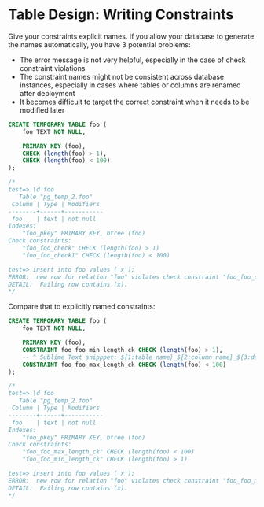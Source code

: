 # Table Design: Writing Constraints

Give your constraints explicit names.  If you allow your database to generate the names automatically, you have 3 potential problems:

* The error message is not very helpful, especially in the case of check constraint violations
* The constraint names might not be consistent across database instances, especially in cases where tables or columns are renamed after deployment
* It becomes difficult to target the correct constraint when it needs to be modified later

```sql
CREATE TEMPORARY TABLE foo (
	foo TEXT NOT NULL,

	PRIMARY KEY (foo),
	CHECK (length(foo) > 1),
	CHECK (length(foo) < 100)
);

/*
test=> \d foo
   Table "pg_temp_2.foo"
 Column | Type | Modifiers
--------+------+-----------
 foo    | text | not null
Indexes:
    "foo_pkey" PRIMARY KEY, btree (foo)
Check constraints:
    "foo_foo_check" CHECK (length(foo) > 1)
    "foo_foo_check1" CHECK (length(foo) < 100)

test=> insert into foo values ('x');
ERROR:  new row for relation "foo" violates check constraint "foo_foo_check"
DETAIL:  Failing row contains (x).
*/
```

Compare that to explicitly named constraints:

```sql
CREATE TEMPORARY TABLE foo (
	foo TEXT NOT NULL,

	PRIMARY KEY (foo),
	CONSTRAINT foo_foo_min_length_ck CHECK (length(foo) > 1),
	-- ^ Sublime Text snipppet: ${1:table name}_${2:column name}_${3:description}_ck
	CONSTRAINT foo_foo_max_length_ck CHECK (length(foo) < 100)
);

/*
test=> \d foo
   Table "pg_temp_2.foo"
 Column | Type | Modifiers
--------+------+-----------
 foo    | text | not null
Indexes:
    "foo_pkey" PRIMARY KEY, btree (foo)
Check constraints:
    "foo_foo_max_length_ck" CHECK (length(foo) < 100)
    "foo_foo_min_length_ck" CHECK (length(foo) > 1)

test=> insert into foo values ('x');
ERROR:  new row for relation "foo" violates check constraint "foo_foo_min_length_ck"
DETAIL:  Failing row contains (x).
*/
```
